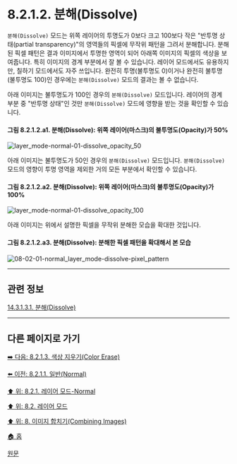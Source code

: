 # 8.2.1.2. 분해(Dissolve)
`분해(Dissolve)` 모드는 위쪽 레이어의 투명도가 0보다 크고 100보다 작은 "반투명 상태(partial transparency)"의 영역들의 픽셀에 무작위 패턴을 그려서 분해합니다. 분해된 픽셀 패턴은 결과 이미지에서 투명한 영역이 되어 아래쪽 이미지의 픽셀의 색상을 보여줍니다. 특히 이미지의 경계 부분에서 잘 볼 수 있습니다. 레이어 모드에서도 유용하지만, 칠하기 모드에서도 자주 쓰입니다. 완전히 투명(불투명도 0)이거나 완전히 불투명(불투명도 100)인 경우에는 `분해(Dissolve)` 모드의 결과는 볼 수 없습니다.

아래 이미지는 불투명도가 100인 경우의 `분해(Dissolve)` 모드입니다. 레이어의 경계 부분 중 "반투명 상태"인 것만 `분해(Dissolve)` 모드에 영향을 받는 것을 확인할 수 있습니다.

#### 그림 8.2.1.2.a1. 분해(Dissolve): 위쪽 레이어(마스크)의 불투명도(Opacity)가 50%
![layer_mode-normal-01-dissolve_opacity_50](https://github.com/wonder13662/gimp/assets/15767104/70b18498-0d5b-4a3b-809b-7b4f2d3c4721)

아래 이미지는 불투명도가 50인 경우의 `분해(Dissolve)` 모드입니다. `분해(Dissolve)` 모드의 영향이 투명 영역을 제외한 거의 모든 부분에서 확인할 수 있습니다.

#### 그림 8.2.1.2.a2. 분해(Dissolve): 위쪽 레이어(마스크)의 불투명도(Opacity)가 100%
![layer_mode-normal-01-dissolve_opacity_100](https://github.com/wonder13662/gimp/assets/15767104/2cc9e84b-baa0-47e2-a6c6-4af55ca3c997)

아래 이미지는 위에서 설명한 픽셀을 무작위 분해한 모습을 확대한 것입니다.

#### 그림 8.2.1.2.a3. 분해(Dissolve): 분해한 픽셀 패턴을 확대해서 본 모습
![08-02-01-normal_layer_mode-dissolve-pixel_pattern](https://github.com/wonder13662/gimp/assets/15767104/1616fee9-7868-49c8-8b4b-1229fa202555)

***

## 관련 정보

[14.3.1.3.1. 분해(Dissolve)](./14-03-01-03-01-dissolve.md)

***

## 다른 페이지로 가기

[➡️ 다음: 8.2.1.3. 색상 지우기(Color Erase)](./08-02-01-03-color_erase.md)

[⬅️ 이전: 8.2.1.1. 일반(Normal)](./08-02-01-01-normal.md)

[⬆️ 위: 8.2.1. 레이어 모드-Normal](./08-02-01-00-normal-layer-mode.md)

[⬆️ 위: 8.2. 레이어 모드](./08-02-00-layer_modes.md)

[⬆️ 위: 8. 이미지 합치기(Combining Images)](./08-00-combining-images.md)

[🏠 홈](./00-home.md)

[원문](https://docs.gimp.org/2.10/ko/gimp-concepts-layer-modes.html#layer-mode-dissolve)
